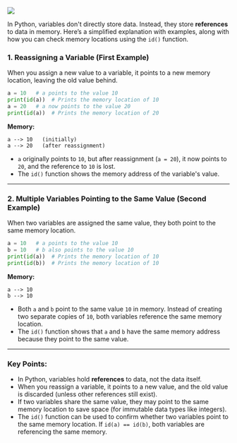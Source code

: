 ![](/Python-Bootcamp/03-module-03-Data-Handling/assets/01-variable-reference.png)
  

In Python, variables don't directly store data. Instead, they store **references** to data in memory. Here’s a simplified explanation with examples, along with how you can check memory locations using the `id()` function.

### 1. **Reassigning a Variable (First Example)**

When you assign a new value to a variable, it points to a new memory location, leaving the old value behind.

```python
a = 10   # a points to the value 10
print(id(a))  # Prints the memory location of 10
a = 20   # a now points to the value 20
print(id(a))  # Prints the memory location of 20
```

**Memory:**
```
a --> 10   (initially)
a --> 20   (after reassignment)
```

- `a` originally points to `10`, but after reassignment (`a = 20`), it now points to `20`, and the reference to `10` is lost.
- The `id()` function shows the memory address of the variable's value.

---

### 2. **Multiple Variables Pointing to the Same Value (Second Example)**

When two variables are assigned the same value, they both point to the same memory location.

```python
a = 10   # a points to the value 10
b = 10   # b also points to the value 10
print(id(a))  # Prints the memory location of 10
print(id(b))  # Prints the memory location of 10
```

**Memory:**
```
a --> 10
b --> 10
```

- Both `a` and `b` point to the same value `10` in memory. Instead of creating two separate copies of `10`, both variables reference the same memory location.
- The `id()` function shows that `a` and `b` have the same memory address because they point to the same value.

---

### Key Points:
- In Python, variables hold **references** to data, not the data itself.
- When you reassign a variable, it points to a new value, and the old value is discarded (unless other references still exist).
- If two variables share the same value, they may point to the same memory location to save space (for immutable data types like integers).
- The `id()` function can be used to confirm whether two variables point to the same memory location. If `id(a) == id(b)`, both variables are referencing the same memory.